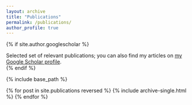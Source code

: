 ```yaml
---
layout: archive
title: "Publications"
permalink: /publications/
author_profile: true
---
```


{% if site.author.googlescholar %}
  <div class="wordwrap">Selected set of relevant publications; you can also find my articles on <a href="{{site.author.googlescholar}}">my Google Scholar profile</a>.</div>
{% endif %}

{% include base_path %}

{% for post in site.publications reversed %}
  {% include archive-single.html %}
{% endfor %}
